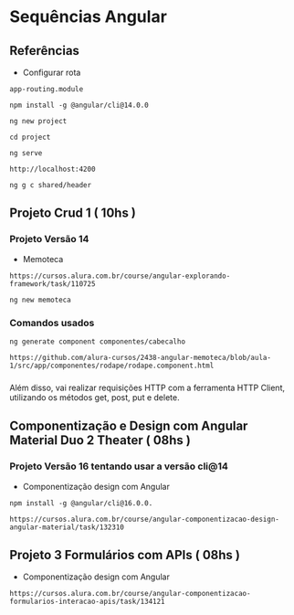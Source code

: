 # Sequências Angular

## Referências
* Configurar rota
``` 
app-routing.module
```
``` Instalando a biblioteca @angular/Cli
npm install -g @angular/cli@14.0.0
```

``` Criando o primeiro projeto
ng new project
```

``` Entrando na pasta do projeto
cd project
```

``` Executando o projeto
ng serve
```

``` Endereço padrão do angula
http://localhost:4200
```

``` Criando components
ng g c shared/header
```

## Projeto Crud 1 ( 10hs )
### Projeto Versão 14
* Memoteca
```
https://cursos.alura.com.br/course/angular-explorando-framework/task/110725
```

```
ng new memoteca
```
### Comandos usados
```
ng generate component componentes/cabecalho
```

``` Git do Curso
https://github.com/alura-cursos/2438-angular-memoteca/blob/aula-1/src/app/componentes/rodape/rodape.component.html
```

###
Além disso, vai realizar requisições HTTP com a ferramenta HTTP Client, utilizando os métodos get, post, put e delete.

## Componentização e Design com Angular Material Duo 2 Theater ( 08hs )
### Projeto Versão 16 tentando usar a versão cli@14
* Componentização design com Angular

```
npm install -g @angular/cli@16.0.0.
```

```
https://cursos.alura.com.br/course/angular-componentizacao-design-angular-material/task/132310
```

## Projeto 3 Formulários com APIs ( 08hs )
* Componentização design com Angular
```
https://cursos.alura.com.br/course/angular-componentizacao-formularios-interacao-apis/task/134121
```